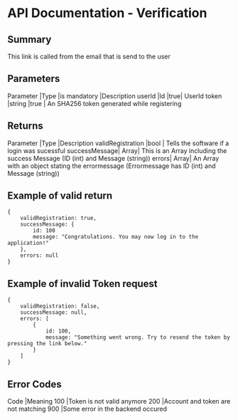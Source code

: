 # API Documentation - Verification

## Summary

This link is called from the email that is send to the user

## Parameters

Parameter |Type |is mandatory |Description
userId |Id |true| UserId
token |string |true | An SHA256 token generated while registering

## Returns

Parameter |Type |Description
validRegistration |bool | Tells the software if a login was sucessful
successMessage| Array| This is an Array including the success Message (ID (int) and Message (string))
errors| Array| An Array with an object stating the errormessage (Errormessage has ID (int) and Message (string))

## Example of valid return

```
{
    validRegistration: true,
    successMessage: {
        id: 100
        message: "Congratulations. You may now log in to the application!"
    },
    errors: null
}
```

## Example of invalid Token request

```
{
    validRegistration: false,
    successMessage: null,
    errors: [
        {
            id: 100,
            message: "Something went wrong. Try to resend the token by pressing the link below."
        }
    ]
}
```

## Error Codes

Code |Meaning
100 |Token is not valid anymore
200 |Account and token are not matching
900 |Some error in the backend occured
